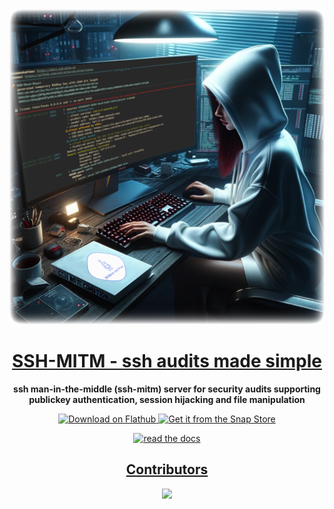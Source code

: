 <div id="top" align="center">
<img src="https://github.com/ssh-mitm/.github/blob/main/profile/ssh-mitm-intro.png"><br/>
</div>

<h1 align="center"><a href="https://github.com/ssh-mitm/ssh-mitm">SSH-MITM - ssh audits made simple</a></h1>

<p align="center"><b>ssh man-in-the-middle (ssh-mitm) server for security audits supporting<br> <b>publickey authentication</b>, <b>session hijacking</b> and <b>file manipulation</b></b></hp>

<p align="center">
  <a href='https://flathub.org/apps/at.ssh_mitm.server'>
    <img height='56' alt='Download on Flathub' src='https://dl.flathub.org/assets/badges/flathub-badge-en.png'/>
  </a>
  <a href="https://snapcraft.io/ssh-mitm">
    <img  height='56' alt="Get it from the Snap Store" src="https://snapcraft.io/static/images/badges/en/snap-store-black.svg" />
  </a>
</p>
<p align="center">
  <a href="https://docs.ssh-mitm.at"><img src="https://read-the-docs-guidelines.readthedocs-hosted.com/_downloads/d9606423d87d78fcceae4ee2af883b12/logo-wordmark-dark.png" title="read the docs" width="256"></a>
</p>

<h2 align="center"><a href="https://github.com/ssh-mitm/ssh-mitm/graphs/contributors">Contributors</a></h2>
<p align="center">
  <a href="https://github.com/ssh-mitm/ssh-mitm/graphs/contributors">
    <img src="https://contrib.rocks/image?repo=ssh-mitm/ssh-mitm" />
  </a>
</p>
